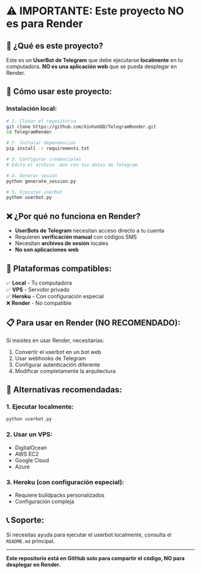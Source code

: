 # ⚠️ IMPORTANTE: Este proyecto NO es para Render

## 🤖 **¿Qué es este proyecto?**

Este es un **UserBot de Telegram** que debe ejecutarse **localmente** en tu computadora. **NO es una aplicación web** que se pueda desplegar en Render.

## 🚀 **Cómo usar este proyecto:**

### **Instalación local:**
```bash
# 1. Clonar el repositorio
git clone https://github.com/XinhoGOD/TelegramRender.git
cd TelegramRender

# 2. Instalar dependencias
pip install -r requirements.txt

# 3. Configurar credenciales
# Edita el archivo .env con tus datos de Telegram

# 4. Generar sesión
python generate_session.py

# 5. Ejecutar userbot
python userbot.py
```

## ❌ **¿Por qué no funciona en Render?**

- **UserBots de Telegram** necesitan acceso directo a tu cuenta
- Requieren **verificación manual** con códigos SMS
- Necesitan **archivos de sesión** locales
- **No son aplicaciones web**

## 🎯 **Plataformas compatibles:**

✅ **Local** - Tu computadora  
✅ **VPS** - Servidor privado  
✅ **Heroku** - Con configuración especial  
❌ **Render** - No compatible  

## 📋 **Para usar en Render (NO RECOMENDADO):**

Si insistes en usar Render, necesitarías:
1. Convertir el userbot en un bot web
2. Usar webhooks de Telegram
3. Configurar autenticación diferente
4. Modificar completamente la arquitectura

## 🔧 **Alternativas recomendadas:**

### **1. Ejecutar localmente:**
```bash
python userbot.py
```

### **2. Usar un VPS:**
- DigitalOcean
- AWS EC2
- Google Cloud
- Azure

### **3. Heroku (con configuración especial):**
- Requiere buildpacks personalizados
- Configuración compleja

## 📞 **Soporte:**

Si necesitas ayuda para ejecutar el userbot localmente, consulta el `README.md` principal.

---

**Este repositorio está en GitHub solo para compartir el código, NO para desplegar en Render.** 